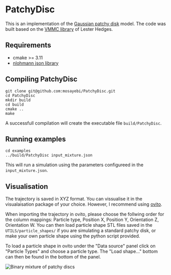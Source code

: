 # PatchyDisc
This is an implementation of the [Gaussian patchy disk](https://arxiv.org/abs/1607.06626) model. The code was built based on the [VMMC library](https://github.com/lohedges/vmmc) of Lester Hedges.

## Requirements
- cmake >= 3.11
- [nlohmann json library](https://github.com/nlohmann/json) 

## Compiling PatchyDisc
```
git clone git@github.com:mosayebi/PatchyDisc.git
cd PatchyDisc
mkdir build
cd build
cmake ..
make
```
A successfull compilation will create the executable file `build/PatchyDisc`.

## Running examples
```
cd examples
../build/PatchyDisc input_mixture.json
```
This will run a simulation using the parameters configureed in the `input_mixture.json`.

## Visualisation
The trajectory is saved in XYZ format. You can vissualise it in the visualaisation package of your choice. However, I recommend using [ovito](https://www.ovito.org/).

When importing the trajectory in ovito, please choose the follwing order for the column mappings: Particle type, Position X, Position Y, Orientation Z, Orientation W. You can then load particle shape STL files saved in the `UTILS/particle_shapes/` if you are simulating a standard patchy disk, or make your own particle shape using the python script provided.

To load a particle shape in ovito under the "Data source" panel click on "Particle Types" and choose a particle type. The "Load shape..."  bottom can then be found in the bottom of the panel.


![Binary mixture of patchy discs](mixture.gif)
